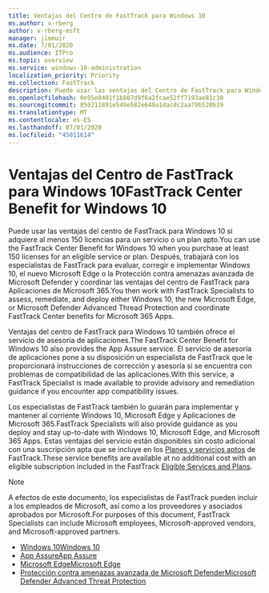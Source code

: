```yaml
---
title: Ventajas del Centro de FastTrack para Windows 10
ms.author: v-rberg
author: v-rberg-msft
manager: jimmuir
ms.date: 7/01/2020
ms.audience: ITPro
ms.topic: overview
ms.service: windows-10-administration
localization_priority: Priority
ms.collection: FastTrack
description: Puede usar las ventajas del Centro de FastTrack para Windows 10 si adquiere *al menos* 150 licencias para un plan o un servicio elegible.
ms.openlocfilehash: 0e95e8491f1b807d9f6a2fcae52ff7193ae81c30
ms.sourcegitcommit: 850211891e549e582e649a1dacdc2aa79b520b39
ms.translationtype: MT
ms.contentlocale: es-ES
ms.lasthandoff: 07/01/2020
ms.locfileid: "45011614"
---
```

# <a name="fasttrack-center-benefit-for-windows-10"></a><span data-ttu-id="e3195-103">Ventajas del Centro de FastTrack para Windows 10</span><span class="sxs-lookup"><span data-stu-id="e3195-103">FastTrack Center Benefit for Windows 10</span></span>

<span data-ttu-id="e3195-104">Puede usar las ventajas del centro de FastTrack para Windows 10 si adquiere al menos 150 licencias para un servicio o un plan apto.</span><span class="sxs-lookup"><span data-stu-id="e3195-104">You can use the FastTrack Center Benefit for Windows 10 when you purchase at least 150 licenses for an eligible service or plan.</span></span> <span data-ttu-id="e3195-105">Después, trabajará con los especialistas de FastTrack para evaluar, corregir e implementar Windows 10, el nuevo Microsoft Edge o la Protección contra amenazas avanzada de Microsoft Defender y coordinar las ventajas del centro de FastTrack para Aplicaciones de Microsoft 365.</span><span class="sxs-lookup"><span data-stu-id="e3195-105">You then work with FastTrack Specialists to assess, remediate, and deploy either Windows 10, the new Microsoft Edge, or Microsoft Defender Advanced Thread Protection and coordinate FastTrack Center benefits for Microsoft 365 Apps.</span></span> 

<span data-ttu-id="e3195-106">Ventajas del centro de FastTrack para Windows 10 también ofrece el servicio de asesoría de aplicaciones.</span><span class="sxs-lookup"><span data-stu-id="e3195-106">The FastTrack Center Benefit for Windows 10 also provides the App Assure service.</span></span> <span data-ttu-id="e3195-107">El servicio de asesoría de aplicaciones pone a su disposición un especialista de FastTrack que le proporcionará instrucciones de corrección y asesoría si se encuentra con problemas de compatibilidad de las aplicaciones.</span><span class="sxs-lookup"><span data-stu-id="e3195-107">With this service, a FastTrack Specialist is made available to provide advisory and remediation guidance if you encounter app compatibility issues.</span></span> 

<span data-ttu-id="e3195-108">Los especialistas de FastTrack también lo guiarán para implementar y mantener al corriente Windows 10, Microsoft Edge y Aplicaciones de Microsoft 365.</span><span class="sxs-lookup"><span data-stu-id="e3195-108">FastTrack Specialists will also provide guidance as you deploy and stay up-to-date with Windows 10, Microsoft Edge, and Microsoft 365 Apps.</span></span> <span data-ttu-id="e3195-109">Estas ventajas del servicio están disponibles sin costo adicional con una suscripción apta que se incluye en los [Planes y servicios aptos](M365-eligible-services-and-plans.md) de FastTrack.</span><span class="sxs-lookup"><span data-stu-id="e3195-109">These service benefits are available at no additional cost with an eligible subscription included in the FastTrack [Eligible Services and Plans](M365-eligible-services-and-plans.md).</span></span>
  
> [!NOTE]
> <span data-ttu-id="e3195-110">A efectos de este documento, los especialistas de FastTrack pueden incluir a los empleados de Microsoft, así como a los proveedores y asociados aprobados por Microsoft.</span><span class="sxs-lookup"><span data-stu-id="e3195-110">For purposes of this document, FastTrack Specialists can include Microsoft employees, Microsoft-approved vendors, and Microsoft-approved partners.</span></span> 
    
- [<span data-ttu-id="e3195-111">Windows 10</span><span class="sxs-lookup"><span data-stu-id="e3195-111">Windows 10</span></span>](Win-10-windows-10.md)
- [<span data-ttu-id="e3195-112">App Assure</span><span class="sxs-lookup"><span data-stu-id="e3195-112">App Assure</span></span>](Win-10-app-assure.md)
- [<span data-ttu-id="e3195-113">Microsoft Edge</span><span class="sxs-lookup"><span data-stu-id="e3195-113">Microsoft Edge</span></span>](Win-10-microsoft-edge.md)
- [<span data-ttu-id="e3195-114">Protección contra amenazas avanzada de Microsoft Defender</span><span class="sxs-lookup"><span data-stu-id="e3195-114">Microsoft Defender Advanced Threat Protection</span></span>](Win-10-microsoft-defender-atp.md)

